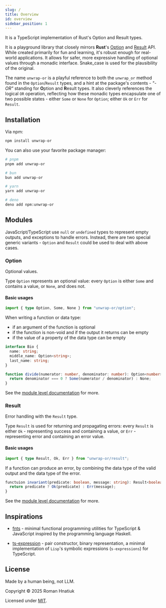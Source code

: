 ```yaml
---
slug: /
title: Overview
id: overview
sidebar_position: 1
---
```


It is a TypeScript implementation of Rust's Option and Result types.

It is a playground library that closely mirrors **Rust**'s [Option](https://doc.rust-lang.org/std/option/enum.Option.html) and [Result](https://doc.rust-lang.org/std/result/enum.Result.html) API. While created primarily for fun and learning, it's robust enough for real-world applications. It allows for safer, more expressive handling of optional values through a monadic interface. Snake_case is used for the plausibility of the original.

The name `unwrap-or` is a playful reference to both the `unwrap_or` method found in the `Option`/`Result` types, and a hint at the package's contents - _"-OR"_ standing for **O**ption and **R**esult types. It also cleverly references the logical `OR` operation, reflecting how these monadic types encapsulate one of two possible states - either `Some` or `None` for `Option`; either `Ok` or `Err` for `Result`.

## Installation

Via npm:

```sh
npm install unwrap-or
```

You can also use your favorite package manager:

```sh
# pnpm
pnpm add unwrap-or

# bun
bun add unwrap-or

# yarn
yarn add unwrap-or

# deno
deno add npm:unwrap-or
```

## Modules

JavaScript/TypeScript use `null` or `undefined` types to represent empty outputs, and exceptions to handle errors. Instead, there are two special generic variants - `Option` and `Result` could be used to deal with above cases.

### Option

Optional values.

Type `Option` represents an optional value: every `Option` is either `Some` and contains a value, or `None`, and does not.

#### Basic usages

```ts
import { type Option, Some, None } from "unwrap-or/option";
```

When writing a function or data type:

- if an argument of the function is optional
- if the function is non-void and if the output it returns can be empty
- if the value of a property of the data type can be empty

```ts
interface Bio {
  name: string;
  middle_name: Option<string>;
  last_name: string;
}
```

```ts
function divide(numerator: number, denominator: number): Option<number> {
  return denominator === 0 ? Some(numerator / denominator) : None;
}
```

See the [module level documentation](/option) for more.

### Result

Error handling with the `Result` type.

Type `Result` is used for returning and propagating errors: every `Result` is either `Ok` - representing success and containing a value, or `Err` - representing error and containing an error value.

#### Basic usages

```ts
import { type Result, Ok, Err } from "unwrap-or/result";
```

If a function can produce an error, by combining the data type of the valid output and the data type of the error.

```ts
functuion invariant(predicate: boolean, message: string): Result<boolean, message> {
  return predicate ? Ok(predicate) : Err(message);
}
```

See the [module level documentation](/result) for more.

## Inspirations

- [fnts](https://github.com/drizzer14/fnts) - minimal functional programming utilities for TypeScript & JavaScript inspired by the programming language Haskell.

- [ts-expression](https://github.com/hnatiukr/ts-expression) - pair constructor, binary representation, a minimal implementation of `Lisp`'s symbolic expressions (`s-expressions`) for TypeScript.

## License

Made by a human being, not LLM.

Copyright © 2025 Roman Hnatiuk

Licensed under [MIT](https://github.com/hnatiukr/unwrap-or/blob/main/LICENSE).
